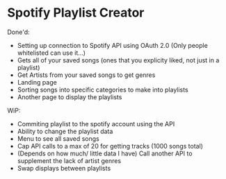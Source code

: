 # Spotify Playlist Creator

Done'd:
- Setting up connection to Spotify API using OAuth 2.0 (Only people whitelisted can use it...)
- Gets all of your saved songs (ones that you explicity liked, not just in a playlist)
- Get Artists from your saved songs to get genres
- Landing page
- Sorting songs into specific categories to make into playlists
- Another page to display the playlists

WiP:
- Commiting playlist to the spotify account using the API
- Ability to change the playlist data
- Menu to see all saved songs
- Cap API calls to a max of 20 for getting tracks (1000 songs total)
- (Depends on how much/ little data I have) Call another API to supplement the lack of artist genres
- Swap displays between playlists